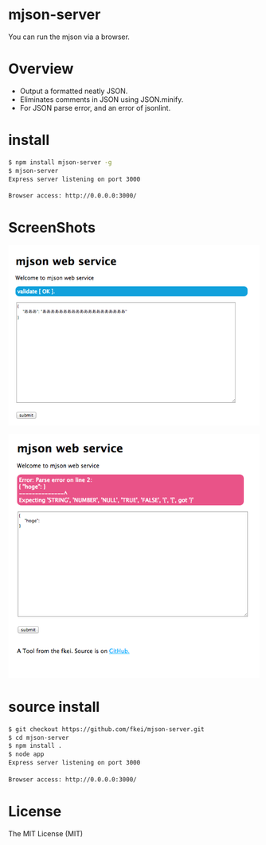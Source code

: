 mjson-server
============

You can run the mjson via a browser.

# Overview

- Output a formatted neatly JSON.
- Eliminates comments in JSON using JSON.minify.
- For JSON parse error, and an error of jsonlint.


# install

```sh
$ npm install mjson-server -g 
$ mjson-server 
Express server listening on port 3000

Browser access: http://0.0.0.0:3000/
```

# ScreenShots

![top page](screenshots/top.png)

![error](screenshots/error.png)


# source install 

```sh
$ git checkout https://github.com/fkei/mjson-server.git
$ cd mjson-server
$ npm install . 
$ node app
Express server listening on port 3000

Browser access: http://0.0.0.0:3000/
```

# License

The MIT License (MIT)

